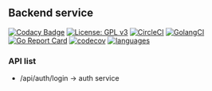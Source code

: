 ## Backend service

[![Codacy Badge](https://api.codacy.com/project/badge/Grade/ae1c174c8b4041e7b8929c7ad6b7cd5f)](https://app.codacy.com/app/dreambo8563/k8s-demo-TodoBackend?utm_source=github.com&utm_medium=referral&utm_content=dreambo8563/k8s-demo-TodoBackend&utm_campaign=Badge_Grade_Dashboard)
[![License: GPL v3](https://img.shields.io/badge/License-GPLv3-blue.svg)](https://www.gnu.org/licenses/gpl-3.0)
[![CircleCI](https://circleci.com/gh/dreambo8563/k8s-demo-TodoBackend/tree/master.svg?style=svg)](https://circleci.com/gh/dreambo8563/k8s-demo-TodoBackend/tree/master)
[![GolangCI](https://golangci.com/badges/github.com/golangci/golangci-lint.svg)](https://golangci.com)
[![Go Report Card](https://goreportcard.com/badge/github.com/dreambo8563/k8s-demo-TodoBackend)](https://goreportcard.com/report/github.com/dreambo8563/k8s-demo-TodoBackend)
[![codecov](https://codecov.io/gh/dreambo8563/k8s-demo-TodoBackend/branch/master/graph/badge.svg)](https://codecov.io/gh/dreambo8563/k8s-demo-TodoBackend)
[![languages](https://img.shields.io/badge/languages-golang-blue.svg)](https://shields.io/)

### API list

- /api/auth/login -> auth service
